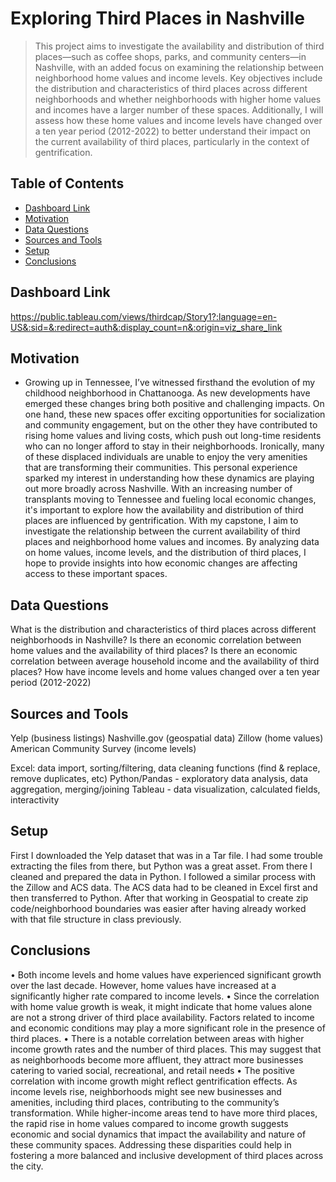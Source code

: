 # Exploring Third Places in Nashville
> This project aims to investigate the availability and distribution of third places—such as coffee shops, parks, and community centers—in Nashville, with an added focus on examining the relationship between neighborhood home values and income levels. Key objectives include the distribution and characteristics of third places across different neighborhoods and whether neighborhoods with higher home values and incomes have a larger number of these spaces. Additionally, I will assess how these home values and income levels have changed over a ten year period (2012-2022) to better understand their impact on the current availability of third places, particularly in the context of gentrification.


## Table of Contents
* [Dashboard Link](#dashboard-link)
* [Motivation](#motivation)
* [Data Questions](#data-questions)
* [Sources and Tools](#technologies)
* [Setup](#setup)
* [Conclusions](#conclusions)


## Dashboard Link
https://public.tableau.com/views/thirdcap/Story1?:language=en-US&:sid=&:redirect=auth&:display_count=n&:origin=viz_share_link


## Motivation
- Growing up in Tennessee, I’ve witnessed firsthand the evolution of my childhood neighborhood in Chattanooga. As new developments have emerged these changes bring both positive and challenging impacts. On one hand, these new spaces offer exciting opportunities for socialization and community engagement, but on the other they have contributed to rising home values and living costs, which push out long-time residents who can no longer afford to stay in their neighborhoods. Ironically, many of these displaced individuals are unable to enjoy the very amenities that are transforming their communities. 
This personal experience sparked my interest in understanding how these dynamics are playing out more broadly across Nashville. With an increasing number of transplants moving to Tennessee and fueling local economic changes, it's important to explore how the availability and distribution of third places are influenced by gentrification. With my capstone, I aim to investigate the relationship between the current availability of third places and neighborhood home values and incomes. By analyzing data on home values, income levels, and the distribution of third places, I hope to provide insights into how economic changes are affecting access to these important spaces.


## Data Questions
What is the distribution and characteristics of third places across different neighborhoods in Nashville?
Is there an economic correlation between home values and the availability of third places?
Is there an economic correlation between average household income and the availability of third places?
How have income levels and home values changed over a ten year period (2012-2022)


## Sources and Tools
Yelp (business listings)
Nashville.gov (geospatial data)
Zillow (home values)  
American Community Survey (income levels)


Excel: data import, sorting/filtering, data cleaning functions (find & replace, remove duplicates, etc)
Python/Pandas - exploratory data analysis, data aggregation, merging/joining
Tableau - data visualization, calculated fields, interactivity


## Setup
First I downloaded the Yelp dataset that was in a Tar file. I had some trouble extracting the files from there, but Python was a great asset. From there I cleaned and prepared the data in Python. I followed a similar process with the Zillow and ACS data. The ACS data had to be cleaned in Excel first and then transferred to Python. After that working in Geospatial to create zip code/neighborhood boundaries was easier after having already worked with that file structure in class previously.


## Conclusions
• Both income levels and home values have experienced significant growth over the last decade. However, home values have increased at a significantly higher rate compared to income levels.
• Since the correlation with home value growth is weak, it might indicate that home values alone are not a strong driver of third place availability. Factors related to income and economic conditions may play a more significant role in the presence of third places.
• There is a notable correlation between areas with higher income growth rates and the number of third places. This may suggest that as neighborhoods become more affluent, they attract more businesses catering to varied social, recreational, and retail needs
• The positive correlation with income growth might reflect gentrification effects. As income levels rise, neighborhoods might see new businesses and amenities, including third places, contributing to the community’s transformation.
While higher-income areas tend to have more third places, the rapid rise in home values compared to income growth suggests economic and social dynamics that impact the availability and nature of these community spaces. Addressing these disparities could help in fostering a more balanced and inclusive development of third places across the city.
